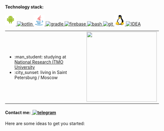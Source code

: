 #### Technology stack:
<p align="left"> <a href="https://developer.android.com" target="_blank"> <img src="https://raw.githubusercontent.com/devicons/devicon/master/icons/android/android-original-wordmark.svg" alt="android" width="35" height="35"/> </a> <a href="https://kotlinlang.org" target="_blank"> <img src="https://www.vectorlogo.zone/logos/kotlinlang/kotlinlang-icon.svg" alt="kotlin" width="35" height="35"/> </a> <a href="https://www.java.com" target="_blank"> <img src="https://raw.githubusercontent.com/devicons/devicon/master/icons/java/java-original.svg" alt="java" width="35" height="35"/> </a> <a href="https://gradle.com" target="_blank"> <img src="https://encrypted-tbn0.gstatic.com/images?q=tbn:ANd9GcSecWpUNpPNIPotX-AoHbL4STjwdeP1uJf-1A&usqp=CAU" alt="gradle" width="35" height="35"/> </a> <a href="https://firebase.google.com/" target="_blank"> <img src="https://www.vectorlogo.zone/logos/firebase/firebase-icon.svg" alt="firebase" width="35" height="35"/> </a> <a href="https://www.gnu.org/software/bash/" target="_blank"> <img src="https://www.vectorlogo.zone/logos/gnu_bash/gnu_bash-icon.svg" alt="bash" width="35" height="35"/> </a> <a href="https://www.figma.com/" target="_blank"> <img src="https://www.vectorlogo.zone/logos/git-scm/git-scm-icon.svg" alt="git" width="35" height="35"/> </a> <a href="https://www.linux.org/" target="_blank"> <img src="https://raw.githubusercontent.com/devicons/devicon/master/icons/linux/linux-original.svg" alt="linux" width="35" height="35"/> </a><a href="https://www.jetbrains.com/help/idea/2021.1/discover-intellij-idea.html" target="_blank"> <img src="https://cdn.iconscout.com/icon/free/png-256/intellij-idea-569199.png" alt="IDEA" width="35" height="35"/> </a> </p>

<table cellpadding="0" cellspacing="0">
    <tr>
      <td>
        <ul>
          <li>:man_student: studying at <a href="https://en.itmo.ru/en/">National Research ITMO University</a></li>
          <li>:city_sunset: living in Saint Petersburg / Moscow</li>
        </ul>
      </td>
      <td>
        <img src="https://github-readme-stats.vercel.app/api/top-langs/?username=mk17ru&show_icons=true&theme=darcula&layout=compact&hide=jupyter%20notebook)](https://github.com/anuraghazra/github-readme-stats" width="230" height="230" hide="&hide=jupyter%20notebook">
      </td>
    </tr>
  </table>
</div>

#### Contact me:&nbsp;<a href="https://t.me/tmk17" target="_blank"> <img src="https://upload.wikimedia.org/wikipedia/commons/8/82/Telegram_logo.svg" alt="telegram" width="20" height="20"/> </a>
Here are some ideas to get you started:

<!--
**mk17ru/mk17ru** is a ✨ _special_ ✨ repository because its `README.md` (this file) appears on your GitHub profile.
#### I am a passionate android developer who likes to create custom views and draw on canvas :pencil2:
- 🔭 I’m currently working on ...
- 🌱 I’m currently learning ...
- 👯 I’m looking to collaborate on ...
- 🤔 I’m looking for help with ...
- 💬 Ask me about ...
- 📫 How to reach me: ...
- 😄 Pronouns: ...
- ⚡ Fun fact: ...
-->

